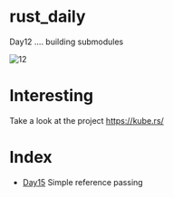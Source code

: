 # rust_daily

Day12 .... building submodules

![12](https://user-images.githubusercontent.com/755710/221073838-d28fcf71-7c40-40ef-ac8d-a2d400ae78ad.png)

# Interesting
Take a look at the project
https://kube.rs/


# Index

- [Day15](https://github.com/mchirico/rust_daily/tree/main/day15)
Simple reference passing


